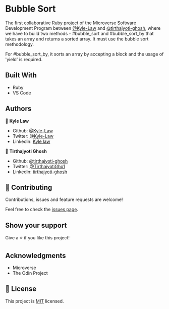 # Bubble Sort

The first collaborative Ruby project of the Microverse Software Development Program between [@Kyle-Law](https://github.com/Kyle-Law) and [@tirthajyoti-ghosh](https://github.com/tirthajyoti-ghosh), where we have to build two methods - #bubble_sort and #bubble_sort_by that takes an array and returns a sorted array. It must use the bubble sort methodology.

For #bubble_sort_by, it sorts an array by accepting a block and the usage of 'yield' is required.

## Built With

- Ruby
- VS Code


## Authors

👤 **Kyle Law**

- Github: [@Kyle-Law](https://github.com/Kyle-Law)
- Twitter: [@Kyle-Law](https://twitter.com/ZhunKhing)
- Linkedin: [Kyle law](https://www.linkedin.com/in/kyle-lawzhunkhing/)

👤 **Tirthajyoti Ghosh**

- Github: [@tirthajyoti-ghosh](https://github.com/tirthajyoti-ghosh)
- Twitter: [@TirthajyotiGho1](https://twitter.com/TirthajyotiGho1)
- Linkedin: [tirthajyoti-ghosh](https://www.linkedin.com/in/tirthajyoti-ghosh-370544199/)

## 🤝 Contributing

Contributions, issues and feature requests are welcome!

Feel free to check the [issues page](https://github.com/Kyle-Law/Bubble-Sort/issues).

## Show your support

Give a ⭐️ if you like this project!

## Acknowledgments

- Microverse
- The Odin Project

## 📝 License

This project is [MIT](lic.url) licensed.
